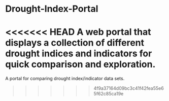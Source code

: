 # Drought-Index-Portal

<<<<<<< HEAD
A web portal that displays a collection of different drought indices and indicators for quick comparison and exploration.
=======
A portal for comparing drought index/indicator data sets.
>>>>>>> 4f9a37164d09bc3c41f42fea55e65f62c85ca19e
